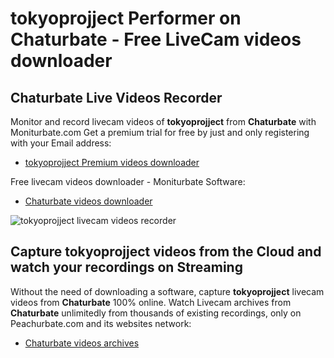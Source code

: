 # tokyoprojject Performer on Chaturbate - Free LiveCam videos downloader

## Chaturbate Live Videos Recorder

Monitor and record livecam videos of **tokyoprojject** from **Chaturbate** with Moniturbate.com
Get a premium trial for free by just and only registering with your Email address:
* [tokyoprojject Premium videos downloader](https://moniturbate.com/request-demo-licence-key.html)

Free livecam videos downloader - Moniturbate Software:
* [Chaturbate videos downloader](https://moniturbate.com/moniturbate-download-software.html)

![tokyoprojject livecam videos recorder](https://peachurnet.com/templates/moniturbate-software.png)


## Capture tokyoprojject videos from the Cloud and watch your recordings on Streaming

Without the need of downloading a software, capture **tokyoprojject** livecam videos from **Chaturbate** 100% online.
Watch Livecam archives from **Chaturbate** unlimitedly from thousands of existing recordings, only on Peachurbate.com and its websites network:
* [Chaturbate videos archives](https://peachurnet.com/)